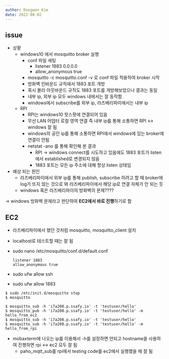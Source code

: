 ```yaml
---
author: Dongwon Kim
date: 2022-08-02
---
```


## issue
- 상황
    - windows10 에서 mosquitto broker 실행
        - conf 파일 세팅
            - listener 1883 0.0.0.0
            - allow_anonymous true
        - mosquitto -c mosquitto.conf -v 로 conf 파일 적용하여 broker 시작
        - 방화벽 인바운드 규칙에서 1883 포트 개방
        - 혹시 몰라 아웃바운드 규칙도 1883 포트를 개방해보았으나 결과는 동일
        - 내부 ip, 외부 ip 모두 windows 내에서는 잘 동작함
        - windows에서 subscribe를 외부 ip, 라즈베리파이에서는 내부 ip
    - RPI
        - RPI는 windows10 핫스팟에 연결되어 있음
        - 무선 LAN 어댑터 로컬 영역 연결 즉 내부 ip를 통해 소통하면 RPI ↔ windows 잘 됨
        - windows의 공인 ip를 통해 소통하면 RPI에서 windows에 있는 broker에 연결이 안됨
        - netstat -ano 를 통해 확인해 본 결과
            - RPI → windows connect를 시도하고 있음에도 1883 포트가 listen에서 established로 변경되지 않음
            - 1883 포트는 모든 ip 주소에 대해 항상 listen 상태임
- 예상 되는 원인
    - 라즈베리파이에서 외부 ip를 통해 publish, subscribe 하려고 할 때 broker에 log가 뜨지 않는 것으로 봐 라즈베리파이에서 해당 ip로 연결 자체가 안 되는 듯
    - windows 혹은 라즈베리파이의 방화벽의 문제????

→ windows 방화벽 문제라고 판단하여 **EC2에서 바로 진행**하기로 함
## EC2

- 라즈베리파이에서 했던 것처럼 mosquitto, mosquitto_client 설치
- localhost로 테스트할 때는 잘 됨
- sudo nano /etc/mosquitto/conf.d/default.conf
    
    ```
    listener 1883
    allow_anonymous true
    ```
    
- sudo ufw allow ssh
- sudo ufw allow 1883

```
$ sudo /etc/init.d/mosquitto stop
$ mosquitto
```

```
$ mosquitto_sub -h 'i7a208.p.ssafy.io' -t 'testuser/hello'
$ mosquitto_pub -h 'i7a208.p.ssafy.io' -t 'testuser/hello' -m hello_from_ec2
$ mosquitto_sub -h 'i7a208.p.ssafy.io' -t 'testuser/hello'
$ mosquitto_sub -h 'i7a208.p.ssafy.io' -t 'testuser/hello' -m hello_from_rpi
```

- mobaxterm에 나오는 ip를 이용해서 -h를 설정하면 안되고 hostname을 사용하여 진행하면 rpi ↔ ec2 모두 잘 됨
    - paho_mqtt_sub를 rpi에서 testing code를 ec2에서 실행했을 때 잘 됨